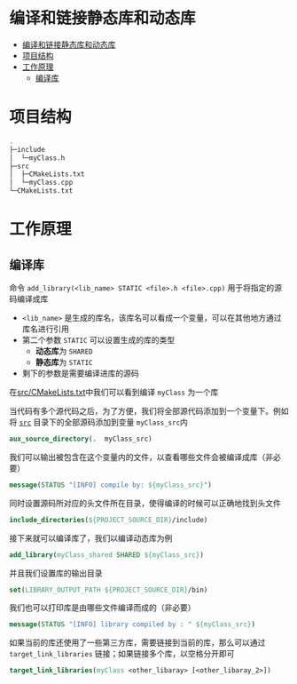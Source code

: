 # 编译和链接静态库和动态库
- [编译和链接静态库和动态库](#编译和链接静态库和动态库)
- [项目结构](#项目结构)
- [工作原理](#工作原理)
  - [编译库](#编译库)
# 项目结构
```bash
.
├─include
│  └─myClass.h
├─src
│  ├─CMakeLists.txt
│  └─myClass.cpp
└─CMakeLists.txt
```

# 工作原理
## 编译库
命令 `add_library(<lib_name> STATIC <file>.h <file>.cpp)` 用于将指定的源码编译成库
- `<lib_name>` 是生成的库名，该库名可以看成一个变量，可以在其他地方通过库名进行引用
- 第二个参数 `STATIC` 可以设置生成的库的类型
  - **动态库**为 `SHARED`
  - **静态库**为 `STATIC`
- 剩下的参数是需要编译进库的源码

在[src/CMakeLists.txt](src/CMakeLists.txt)中我们可以看到编译 `myClass` 为一个库

当代码有多个源代码之后，为了方便，我们将全部源代码添加到一个变量下。例如将 [`src`](src) 目录下的全部源码添加到变量 `myClass_src`内 
```cmake
aux_source_directory(.  myClass_src)
```
我们可以输出被包含在这个变量内的文件，以查看哪些文件会被编译成库（非必要）
```cmake
message(STATUS "[INFO] compile by: ${myClass_src}")
```
同时设置源码所对应的头文件所在目录，使得编译的时候可以正确地找到头文件
```cmake
include_directories(${PROJECT_SOURCE_DIR}/include)
```

接下来就可以编译库了，我们以编译动态库为例
```cmake
add_library(myClass_shared SHARED ${myClass_src})
```
并且我们设置库的输出目录
```cmake
set(LIBRARY_OUTPUT_PATH ${PROJECT_SOURCE_DIR}/bin)
```
我们也可以打印库是由哪些文件编译而成的（非必要）
```cmake
message(STATUS "[INFO] library compiled by : " ${myClass_src})
```
如果当前的库还使用了一些第三方库，需要链接到当前的库，那么可以通过 `target_link_libraries` 链接；如果链接多个库，以空格分开即可
```cmake
target_link_libraries(myClass <other_libaray> [<other_libaray_2>])
```

